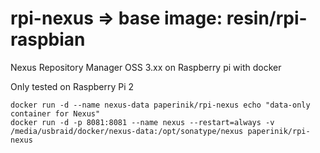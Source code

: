 # rpi-nexus => base image: resin/rpi-raspbian
Nexus Repository Manager OSS 3.xx on Raspberry pi with docker

Only tested on Raspberry Pi 2
```
docker run -d --name nexus-data paperinik/rpi-nexus echo "data-only container for Nexus"
docker run -d -p 8081:8081 --name nexus --restart=always -v /media/usbraid/docker/nexus-data:/opt/sonatype/nexus paperinik/rpi-nexus
```
